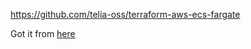 https://github.com/telia-oss/terraform-aws-ecs-fargate

Got it from [here](https://github.com/Vlaaaaaaad/blog-scaling-containers-in-aws/blob/master/fargate-ecs/fargate.tf)